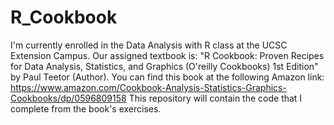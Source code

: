 # R_Cookbook
I'm currently enrolled in the Data Analysis with R class at the UCSC Extension Campus. Our assigned textbook is: "R Cookbook: Proven Recipes for Data Analysis, Statistics, and Graphics (O'reilly Cookbooks) 1st Edition" by Paul Teetor (Author). You can find this book at the following Amazon link: https://www.amazon.com/Cookbook-Analysis-Statistics-Graphics-Cookbooks/dp/0596809158
This repository will contain the code that I complete from the book's exercises.
